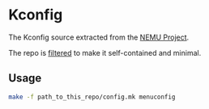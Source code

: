 # Kconfig

The Kconfig source extracted from the [NEMU Project](https://github.com/OpenXiangShan/NEMU.git).

The repo is [filtered](https://github.com/newren/git-filter-repo) to make it self-contained and minimal.

## Usage

```bash
make -f path_to_this_repo/config.mk menuconfig
```
